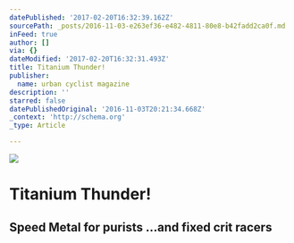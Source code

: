 ```yaml
---
datePublished: '2017-02-20T16:32:39.162Z'
sourcePath: _posts/2016-11-03-e263ef36-e482-4811-80e8-b42fadd2ca0f.md
inFeed: true
author: []
via: {}
dateModified: '2017-02-20T16:32:31.493Z'
title: Titanium Thunder!
publisher:
  name: urban cyclist magazine
description: ''
starred: false
datePublishedOriginal: '2016-11-03T20:21:34.668Z'
_context: 'http://schema.org'
_type: Article

---
```

![](https://imgflo.herokuapp.com/graph/2b2431f8e7ba7b0/d375fd6935036999c8ec06faf5b06dcd/croprotate.jpg?cropheight=491&cropwidth=720&degrees=0&input=https%3A%2F%2Fthe-grid-user-content.s3-us-west-2.amazonaws.com%2F10283274-041c-4462-ae99-f324f03d7688.jpg&x=24&y=0)

# Titanium Thunder!

## Speed Metal for purists ...and fixed crit racers